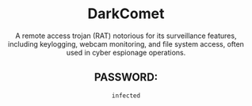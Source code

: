 <div align="center">

# DarkComet

A remote access trojan (RAT) notorious for its surveillance features, including keylogging, webcam monitoring, and file system access, often used in cyber espionage operations.

## PASSWORD: 

```
infected
```

</div>
